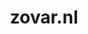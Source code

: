 ---
layout: post
title:  "zovar.nl"
internal_url:  "/dutchgov/zovar.nl.html"
subdomains_count: 8
all_subdomains_count: 19
urls_count: 6
ssl_rank: 0
http_rank: 74.166666666667
url_link: /data/zovar.nl/urls.txt
all_subdomains_link: /data/zovar.nl/all_subdomains.txt
subdomains_link: /data/zovar.nl/subdomains.txt
categories: dutchgov
---